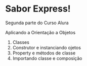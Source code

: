 # Sabor Express!

Segunda parte do Curso Alura

Aplicando a Orientação a Objetos

01. Classes
02. Construtor e instanciando ojetos
03. Property e métodos de classe
04. Importando classe e composição
